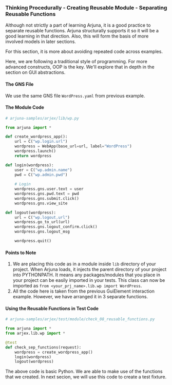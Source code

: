 ### Thinking Procedurally - Creating Reusable Module - Separating Reusable Functions

Although not strictly a part of learning Arjuna, it is a good practice to separate reusable functions. Arjuna structurally supports it so it will be a good learning in that direction. Also, this will form the basis of more involved models in later sections.

For this section, it is more about avoiding repeated code across examples.

Here, we are following a traditional style of programming. For more advanced constructs, OOP is the key. We'll explore that in depth in the section on GUI abstractions.

#### The GNS File

We use the same GNS file `WordPress.yaml` from previous example.

#### The Module Code

```python
# arjuna-samples/arjex/lib/wp.py

from arjuna import *

def create_wordpress_app():
    url = C("wp.login.url")
    wordpress = WebApp(base_url=url, label="WordPress")
    wordpress.launch()
    return wordpress

def login(wordpress):
    user = C("wp.admin.name")
    pwd = C("wp.admin.pwd")
    
    # Login
    wordpress.gns.user.text = user
    wordpress.gns.pwd.text = pwd
    wordpress.gns.submit.click()
    wordpress.gns.view_site

def logout(wordpress):
    url = C("wp.logout.url")
    wordpress.go_to_url(url)
    wordpress.gns.logout_confirm.click()
    wordpress.gns.logout_msg

    wordpress.quit()
```

#### Points to Note
1. We are placing this code as in a module inside `lib` directory of your project. When Arjuna loads, it injects the parent directory of your project into PYTHONPATH. It means any packages/modules that you place in your project can be easily imported in your tests. This class can now be imported as `from <your_prj_name>.lib.wp import WordPress`.
2. All the code here is taken from the previous GuiElement interaction example. However, we have arranged it in 3 separate functions.

#### Using the Reusable Functions in Test Code

```python
# arjuna-samples/arjex/test/module/check_08_reusable_functions.py

from arjuna import *
from arjex.lib.wp import *

@test
def check_sep_functions(request):
    wordpress = create_wordpress_app()
    login(wordpress)
    logout(wordpress)
```

The above code is basic Python. We are able to make use of the functions that we created. In next secion, we will use this code to create a test fixture.

